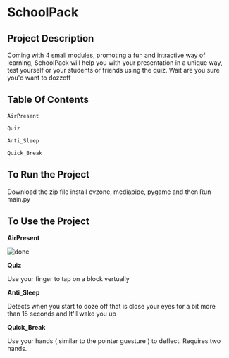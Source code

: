 # SchoolPack

**Project Description**
------------------------------------------------------------------------------------------
Coming with 4 small modules, promoting a fun and intractive way of learning, SchoolPack will help you with your presentation in a unique way, test yourself or your students or friends using the quiz. Wait are you sure you'd want to dozzoff 

**Table Of Contents**
------------------------------------------------------------------------------------------
    AirPresent
    
    Quiz
    
    Anti_Sleep
    
    Quick_Break
  
**To Run the Project**
------------------------------------------------------------------------------------------
Download the zip file
install cvzone, mediapipe, pygame and then
Run main.py

**To Use the Project**
------------------------------------------------------------------------------------------
 **AirPresent**
 
![done](https://user-images.githubusercontent.com/83010253/171035875-3b5d7db1-a13f-4da3-b88a-eb2ea93473f1.png)

**Quiz**

Use your finger to tap on a block vertually 

**Anti_Sleep**

Detects when you start to doze off that is close your eyes for a bit more than 15 seconds and It'll wake you up

**Quick_Break**

Use your hands ( similar to the pointer guesture ) to deflect. Requires two hands.
